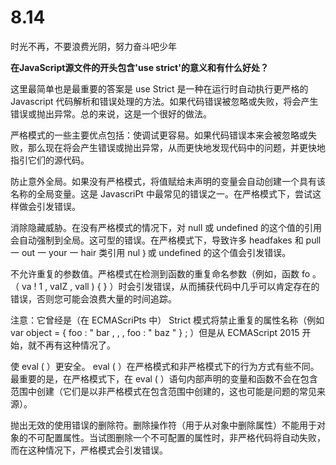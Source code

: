 # 8.14

时光不再，不要浪费光阴，努力奋斗吧少年

**在JavaScript源文件的开头包含'use strict'的意义和有什么好处？**

这里最简单也是最重要的答案是 use Strict 是一种在运行时自动执行更严格的 Javascript 代码解析和错误处理的方法。如果代码错误被忽略或失败，将会产生错误或抛出异常。总的来说，这是一个很好的做法。

严格模式的一些主要优点包括：使调试更容易。如果代码错误本来会被忽略或失败，那么现在将会产生错误或抛出异常，从而更快地发现代码中的问题，并更快地指引它们的源代码。

防止意外全局。如果没有严格模式，将值赋给未声明的变量会自动创建一个具有该名称的全局变量。这是 JavascriPt 中最常见的错误之一。在严格模式下，尝试这样做会引发错误。

消除隐藏威胁。在没有严格模式的情况下，对 null 或 undefined 的这个值的引用会自动强制到全局。这可型的错误。在严格模式下，导致许多 headfakes 和 pull 一 out 一 your 一 hair 类引用 nul ｝或 undefined 的这个值会引发错误。

不允许重复的参数值。严格模式在检测到函数的重复命名参数（例如，函数 fo 。（ va ! 1 , vaIZ , vall ) { } ）时会引发错误，从而捕获代码中几乎可以肯定存在的错误，否则您可能会浪费大量的时间追踪。

注意：它曾经是（在 ECMAScriPts 中） Strict 模式将禁止重复的属性名称（例如 var object = { foo : " bar , , , foo : " baz " } ; ）但是从 ECMAScript 2015 开始，就不再有这种情况了。

使 eval ( ）更安全。 eval ( ）在严格模式和非严格模式下的行为方式有些不同。最重要的是，在严格模式下，在 eval ( ）语句内部声明的变量和函数不会在包含范围中创建（它们是以非严格模式在包含范围中创建的，这也可能是问题的常见来源）。

抛出无效的使用错误的删除符。删除操作符（用于从对象中删除属性）不能用于对象的不可配置属性。当试图删除一个不可配置的属性时，非严格代码将自动失败，而在这种情况下，严格模式会引发错误。

